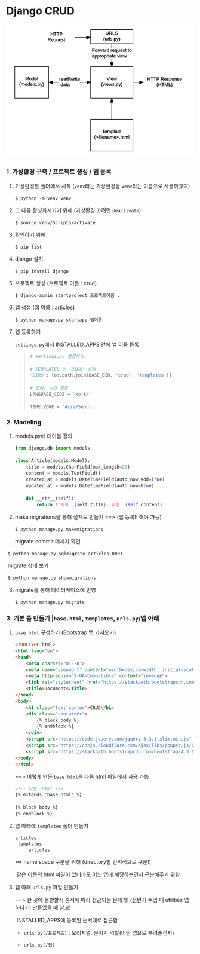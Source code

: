 # Django CRUD



![](noteimage/structure.png)

### 1. 가상환경 구축 / 프로젝트 생성 / 앱 등록

1. 가상환경할 폴더에서 시작 (`venv`라는 가상환경을 `venv`라는 이름으로 사용하겠다)

   `$ python -m venv venv`

2. 그 다음 활성화시키기 위해 (가상환경 끄려면 `deactivate`)

   `$ source venv/Scripts/activate`

3. 확인하기 위해 

   `$ pip list`

4. django 설치

   `$ pip install django`

5. 프로젝트 생성 (프로젝트 이름 : crud)

   `$ django-admin startproject 프로젝트이름 .`

6. 앱 생성 (앱 이름 : articles)

   `$ python manage.py startapp 앱이름`

7. 앱 등록하기

   `settings.py`에서 INSTALLED_APPS 안에 앱 이름 등록

   

   > ```python
   > # settings.py 설정하기
   > 
   > # TEMPLATES 안 'DIRS' 설정
   > 'DIRS': [os.path.join(BASE_DIR, 'crud', 'templates')],
   > 
   > # 언어, 시간 설정
   > LANGUAGE_CODE = 'ko-kr'
   > 
   > TIME_ZONE = 'Asia/Seoul'
   > ```



### 2. Modeling

1. models.py에 테이블 정의

   ```python
   from django.db import models
   
   class Article(models.Model):
       title = models.CharField(max_length=20)
       content = models.TextField()
       created_at = models.DateTimeField(auto_now_add=True)
       updated_at = models.DateTimeField(auto_now=True)
   
       def __str__(self):
           return f'제목: {self.title}, 내용: {self.content}'
   ```

   

2. make migrations을 통해 설계도 만들기 ==> (앱 등록!! 해야 가능)

   `$ python manage.py makemigrations`

   migrate commit 메세지 확인

​		`$ python manage.py sqlmigrate articles 0001`

​		migrate 상태 보기

​		`$ python manage.py showmigrations`



3. migrate를 통해 데이터베이스에 반영

   `$ python manage.py migrate`



### 3. 기본 틀 만들기 |`base.html`, `templates`, `urls.py`/앱 아래 

1. `base.html` 구성하기 (Bootstrap 탭 가져오기)

   ```html
   <!DOCTYPE html>
   <html lang="en">
   <head>
       <meta charset="UTF-8">
       <meta name="viewport" content="width=device-width, initial-scale=1.0">
       <meta http-equiv="X-UA-Compatible" content="ie=edge">
       <link rel="stylesheet" href="https://stackpath.bootstrapcdn.com/bootstrap/4.3.1/css/bootstrap.min.css" integrity="sha384-ggOyR0iXCbMQv3Xipma34MD+dH/1fQ784/j6cY/iJTQUOhcWr7x9JvoRxT2MZw1T" crossorigin="anonymous">
       <title>Document</title>
   </head>
   <body>
       <h1 class="text-center">CRUD</h1>
       <div class="container">
           {% block body %}
           {% endblock %}
       </div>
       <script src="https://code.jquery.com/jquery-3.3.1.slim.min.js" integrity="sha384-q8i/X+965DzO0rT7abK41JStQIAqVgRVzpbzo5smXKp4YfRvH+8abtTE1Pi6jizo" crossorigin="anonymous"></script>
       <script src="https://cdnjs.cloudflare.com/ajax/libs/popper.js/1.14.7/umd/popper.min.js" integrity="sha384-UO2eT0CpHqdSJQ6hJty5KVphtPhzWj9WO1clHTMGa3JDZwrnQq4sF86dIHNDz0W1" crossorigin="anonymous"></script>
       <script src="https://stackpath.bootstrapcdn.com/bootstrap/4.3.1/js/bootstrap.min.js" integrity="sha384-JjSmVgyd0p3pXB1rRibZUAYoIIy6OrQ6VrjIEaFf/nJGzIxFDsf4x0xIM+B07jRM" crossorigin="anonymous"></script>
   </body>
   </html>
   ```

   ==> 이렇게 만든 `base.html`을 다른 html 파일에서 사용 가능

   ```html
   <!-- 다른 .html -->
   {% extends 'base.html' %}
   
   {% block body %}
   {% endblock %}
   ```



2. 앱 아래에 `templates` 폴더 만들기

   ```text
   articles
   	templates
   		articles
   ```

   ==> name space 구분을 위해 (directory별 인위적으로 구분!)

   ​	   같은 이름의 html 파일이 있더라도 어느 앱에 해당하는건지 구분해주기 위함



3. 앱 아래 `urls.py` 파일 만들기

   ==> 한 곳에 몰빵할시 순서에 따라 접근되는 문제가! (전반기 수업 때 utilities 앱 하나 더 만들었을 때 참고)

   ​		INSTALLED_APPS에 등록된 순서대로 접근함

   - `urls.py(/프로젝트)` : 오리지널. 문지기 역할(어떤 앱으로 뿌려줄건지)

   - `urls.py(/앱)`













